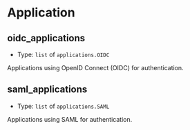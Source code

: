 
Application
===========



oidc_applications
-----------------

- Type: `list` of `applications.OIDC` 

Applications using OpenID Connect (OIDC) for authentication.



saml_applications
-----------------

- Type: `list` of `applications.SAML` 

Applications using SAML for authentication.
